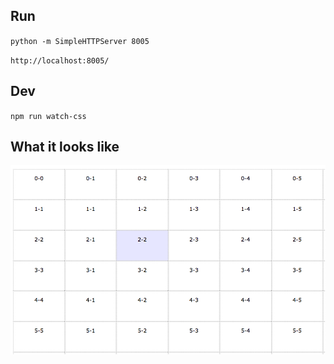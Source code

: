

## Run
`python -m SimpleHTTPServer 8005`

`http://localhost:8005/`


## Dev
`npm run watch-css`


## What it looks like
![Screenshot](/grid-maker/public/images/grid.png)
